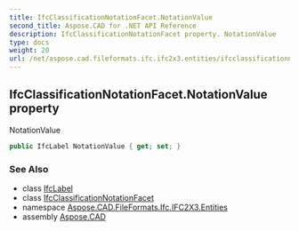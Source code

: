 ```yaml
---
title: IfcClassificationNotationFacet.NotationValue
second_title: Aspose.CAD for .NET API Reference
description: IfcClassificationNotationFacet property. NotationValue
type: docs
weight: 20
url: /net/aspose.cad.fileformats.ifc.ifc2x3.entities/ifcclassificationnotationfacet/notationvalue/
---
```

## IfcClassificationNotationFacet.NotationValue property

NotationValue

```csharp
public IfcLabel NotationValue { get; set; }
```

### See Also

* class [IfcLabel](../../../aspose.cad.fileformats.ifc.ifc2x3.types/ifclabel/)
* class [IfcClassificationNotationFacet](../)
* namespace [Aspose.CAD.FileFormats.Ifc.IFC2X3.Entities](../../ifcclassificationnotationfacet/)
* assembly [Aspose.CAD](../../../)


